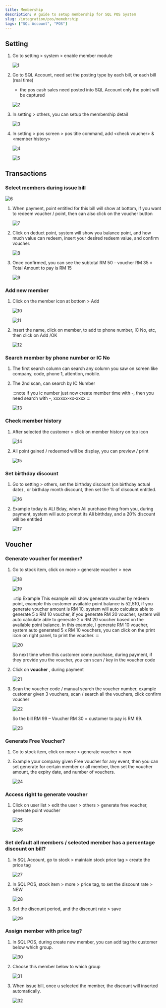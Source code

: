 ```yaml
---
title: Membership
description: A guide to setup membership for SQL POS System
slug: /integration/pos/memebrship
tags: ["SQL Account", "POS"]
---
```


## Setting

1. Go to setting > system > enable member module

    ![1](../../../static/img/pos/membership/1.png)

2. Go to SQL Account, need set the posting type by each bill, or each bill (real time)

    - the pos cash sales need posted into SQL Account only the point will be captured

    ![2](../../../static/img/pos/membership/2.png)

3. In setting > others, you can setup the membership detail

    ![3](../../../static/img/pos/membership/3.png)

4. In setting \> pos screen \> pos title command, add \<check voucher\> \& \<member history\>

    ![4](../../../static/img/pos/membership/4.png)

    ![5](../../../static/img/pos/membership/5.png)

## Transactions

### Select members during issue bill

![6](../../../static/img/pos/membership/6.png)

1. When payment, point entitled for this bill will show at bottom, if you want to redeem voucher / point, then can also click on the voucher button

    ![7](../../../static/img/pos/membership/7.png)

2. Click on deduct point, system will show you balance point, and how much value can redeem, insert your desired redeem value, and confirm voucher.

    ![8](../../../static/img/pos/membership/8.png)

3. Once confirmed, you can see the subtotal RM 50 – voucher RM 35 = Total Amount to pay is RM 15

    ![9](../../../static/img/pos/membership/9.png)

### Add new member

1. Click on the member icon at bottom > Add

    ![10](../../../static/img/pos/membership/10.png)

    ![11](../../../static/img/pos/membership/11.png)

2. Insert the name, click on member, to add to phone number, IC No, etc, then click on Add /OK

    ![12](../../../static/img/pos/membership/12.png)

### Search member by phone number or IC No

1. The first search column can search any column you saw on screen like company, code, phone 1, attention, mobile.

2. The 2nd scan, can search by IC Number

    :::note
    if you ic number just now create member time with -, then you need search with -, xxxxxx-xx-xxxx
    :::

    ![13](../../../static/img/pos/membership/13.png)

### Check member history

1. After selected the customer > click on member history on top icon

    ![14](../../../static/img/pos/membership/14.png)

2. All point gained / redeemed will be display, you can preview / print

    ![15](../../../static/img/pos/membership/15.png)

### Set birthday discount

1. Go to setting > others, set the birthday discount (on birthday actual date) , or birthday month discount, then set the % of discount entitled.

    ![16](../../../static/img/pos/membership/16.png)

2. Example today is ALI Bday, when Ali purchase thing from you, during payment, system will auto prompt its Ali birthday, and a 20% discount will be entitled

    ![17](../../../static/img/pos/membership/17.png)

## Voucher

### Generate voucher for member?

1. Go to stock item, click on more > generate voucher > new

    ![18](../../../static/img/pos/membership/18.png)

    ![19](../../../static/img/pos/membership/19.png)

    :::tip Example
    This example will show generate voucher by redeem point, example this customer available point
    balance is 52,510, if you generate voucher amount is RM 10, system will auto calculate able to
    generate 5 x RM 10 voucher, if you generate RM 20 voucher, system will auto calculate able to
    generate 2 x RM 20 voucher based on the available point balance. In this example, I generate RM 10
    voucher, system auto generated 5 x RM 10 vouchers, you can click on the print icon on right panel,
    to print the voucher.
    :::

    ![20](../../../static/img/pos/membership/20.png)

    So next time when this customer come purchase, during payment, if they provide you the voucher, you can scan / key in the voucher code

2. Click on **voucher** , during payment

    ![21](../../../static/img/pos/membership/21.png)

3. Scan the voucher code / manual search the voucher number, example customer given 3 vouchers, scan / search all the vouchers, click confirm voucher

    ![22](../../../static/img/pos/membership/22.png)

    So the bill RM 99 – Voucher RM 30 = customer to pay is RM 69.

    ![23](../../../static/img/pos/membership/23.png)

### Generate Free Voucher?

1. Go to stock item, click on more > generate voucher > new

2. Example your company given Free voucher for any event, then you can set generate for certain member or all member, then set the voucher amount, the expiry date, and number of vouchers.

    ![24](../../../static/img/pos/membership/24.png)

### Access right to generate voucher

1. Click on user list > edit the user > others > generate free voucher, generate point voucher

    ![25](../../../static/img/pos/membership/25.png)

    ![26](../../../static/img/pos/membership/26.png)

### Set default all members / selected member has a percentage discount on bill?

1. In SQL Account, go to stock > maintain stock price tag > create the price tag

    ![27](../../../static/img/pos/membership/27.png)

2. In SQL POS, stock item > more > price tag, to set the discount rate > NEW

    ![28](../../../static/img/pos/membership/28.png)

3. Set the discount period, and the discount rate > save

    ![29](../../../static/img/pos/membership/29.png)

### Assign member with price tag?

1. In SQL POS, during create new member, you can add tag the customer below which group.

    ![30](../../../static/img/pos/membership/29.png)

2. Choose this member below to which group

    ![31](../../../static/img/pos/membership/29.png)

3. When issue bill, once u selected the member, the discount will inserted automatically.

    ![32](../../../static/img/pos/membership/29.png)
